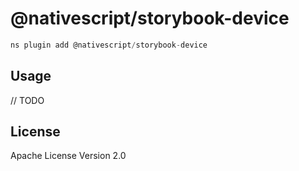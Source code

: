 # @nativescript/storybook-device

```javascript
ns plugin add @nativescript/storybook-device
```

## Usage

// TODO

## License

Apache License Version 2.0
